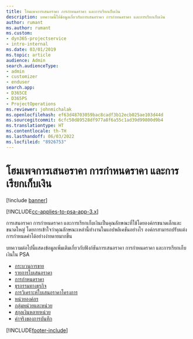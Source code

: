 ```yaml
---
title: โฮมเพจการเสนอราคา การกำหนดราคา และการเรียกเก็บเงิน
description: บทความนี้ให้ข้อมูลเกี่ยวกับการเสนอราคา การกำหนดราคา และการเรียกเก็บเงิน
author: rumant
ms.author: rumant
ms.custom:
- dyn365-projectservice
- intro-internal
ms.date: 03/01/2019
ms.topic: article
audience: Admin
search.audienceType:
- admin
- customizer
- enduser
search.app:
- D365CE
- D365PS
- ProjectOperations
ms.reviewer: johnmichalak
ms.openlocfilehash: ef63d48703059bac8cadf3b12ecb025ae103d44d
ms.sourcegitcommit: 6cfc50d89528df977a8f6a55c1ad39d99800d9b4
ms.translationtype: HT
ms.contentlocale: th-TH
ms.lasthandoff: 06/03/2022
ms.locfileid: "8926753"
---
```

# <a name="quoting-pricing-and-billing-home-page"></a>โฮมเพจการเสนอราคา การกำหนดราคา และการเรียกเก็บเงิน

[!include [banner](../includes/psa-now-project-operations.md)]

[!INCLUDE[cc-applies-to-psa-app-3.x](../includes/cc-applies-to-psa-app-3x.md)]

การเสนอราคา การกำหนดราคา และการเรียกเก็บเงินเป็นคุณลักษณะที่ใช้โดยองค์กรขนาดเล็กและขนาดใหญ่ โดยการเข้าใจว่าคุณลักษณะเหล่านี้ทำงานในแอปพลิเคชันอย่างไร องค์กรสามารถปรับแต่งการกำหนดค่าได้อย่างง่ายดายมากขึ้น

บทความต่อไปนี้แสดงข้อมูลเพิ่มเติมเกี่ยวกับฟังก์ชันการเสนอราคา การกำหนดราคา และการเรียกเก็บเงินใน PSA

- [กระบวนการขาย](basic-sales-process.md)
- [รายการใบเสนอราคา](basic-quote-lines.md)
- [การกำหนดราคา](basic-pricing.md)
- [ธุรกรรมทางธุรกิจ](basic-business-transactions.md)
- [การวิเคราะห์ใบเสนอราคาโครงการ](basic-analyzing-quotes.md)
- [หน่วยองค์กร](advanced-organizational.md)
- [กลุ่มหน่วยและหน่วย](advanced-units.md)
- [สกุลเงินหลายหน่วย](advanced-currency.md)
- [ค่าจริงของการบันทึก](advanced-actuals.md)


[!INCLUDE[footer-include](../includes/footer-banner.md)]
